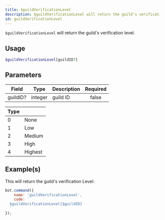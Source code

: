 ```yaml
---
title: $guildVerificationLevel
description: $guildVerificationLevel will return the guild's verification level.
id: guildVerificationLevel
---
```


`$guildVerificationLevel` will return the guild's verification level.

## Usage

```php
$guildVerificationLevel[guildID?]
```

## Parameters

| Field    | Type    | Description | Required |
|----------|---------|-------------|:--------:|
| guildID? | integer | guild ID    |  false   |

| Type |         |
|------|---------|
| 0    | None    |
| 1    | Low     |
| 2    | Medium  |
| 3    | High    |
| 4    | Highest |

## Example(s)

This will return the guild's verification Level:

```javascript
bot.command({
    name: 'guildVerificationLevel',
    code: `
  $guildVerificationLevel[$guildID]
  `
});
```
